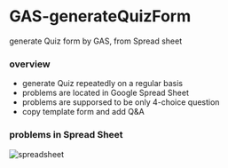 # GAS-generateQuizForm
generate Quiz form by GAS, from Spread sheet

### overview

- generate Quiz repeatedly on a regular basis
- problems are located in Google Spread Sheet
- problems are supporsed to be only 4-choice question 
- copy template form and add Q&A

### problems in Spread Sheet

![spreadsheet](https://gyazo.com/ef38102568419d154f41cc3f0d735a01)
